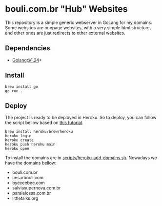 # bouli.com.br "Hub" Websites

This repository is a simple generic webserver in GoLang for my domains.
Some websites are onepage websites, with a very simple html structure,
and other ones are just redirects to other external websites.

Dependencies
----

- Golang@1.24+

Install
----

```shell
brew install go
go run .
```

Deploy
----

The project is ready to be deployed in Heroku. So to deploy, you can follow the
script bellow based on [this tutorial](https://devcenter.heroku.com/articles/getting-started-with-go#prepare-the-app).

```shell
brew install heroku/brew/heroku
heroku login
heroku create
heroku push heroku main
heroku open
```

To install the domains are in [scripts/heroku-add-domains.sh](scripts/heroku-add-domains.sh).
Nowadays we have the domains bellow:
- bouli.com.br
- cesarbouli.com
- byeceebee.com
- salviasupernova.com.br
- paralelossa.com.br
- littletalks.org
